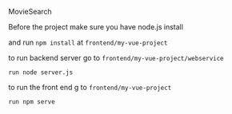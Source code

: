 MovieSearch


Before the project make sure you have node.js install

and run `npm install` at `frontend/my-vue-project`


to run backend server go to `frontend/my-vue-project/webservice`

`run node server.js`


to run the front end g to `frontend/my-vue-project`

`run npm serve`


